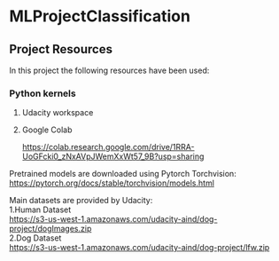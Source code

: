 # MLProjectClassification

## Project Resources

In this project the following resources have been used:

### Python kernels  
1. Udacity workspace  
2. Google Colab  

    https://colab.research.google.com/drive/1RRA-UoGFcki0_zNxAVpJWemXxWt57_9B?usp=sharing  

Pretrained models are downloaded using Pytorch Torchvision:  
    https://pytorch.org/docs/stable/torchvision/models.html  

Main datasets are provided by Udacity:  
1.Human Dataset  
    https://s3-us-west-1.amazonaws.com/udacity-aind/dog-project/dogImages.zip  
2.Dog Dataset  
    https://s3-us-west-1.amazonaws.com/udacity-aind/dog-project/lfw.zip  
    
